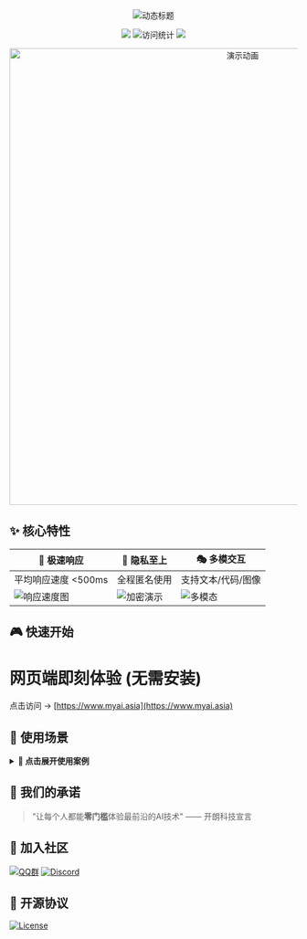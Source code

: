 <div align="center">
  <img src="https://readme-typing-svg.demolab.com?font=Roboto+Slab&size=30&duration=3000&pause=1000&color=00F7FF&center=true&vCenter=true&width=800&lines=🚀+完全免费的+ChatGPT+体验+🆓;🔒+无需登录+🆓+无限使用+💎;🤖+多模型支持+GPT-4o+Claude+Gemini+⚡" alt="动态标题"/>
</div>

<p align="center">
  <img src="https://img.shields.io/badge/模型支持-GPT4o|Claude3|Gemini|Llama3-00ff00?style=for-the-badge&logo=azurepipelines&logoColor=white"/>
  <img src="https://visitor-badge.glitch.me/badge?page_id=myai.asia.readme" alt="访问统计"/> 
  <a href="en_README.md">
    <img src="https://img.shields.io/badge/ENGLISH_README-FFFFFF?style=for-the-badge&logo=googletranslate&logoColor=blue"/>
  </a>
</p>

<div align="center">
  <a href="https://www.myai.asia/">
    <img src="https://media.giphy.com/media/v1.Y2lkPTc5MGI3NjExZ2NvN2V3Y3p5dW1wN3BqOWU0c3N4dGJ5MjF6eHpzN3l5Z3Z1eHZ5eCZlcD12MV9pbnRlcm5hbF9naWZfYnlfaWQmY3Q9Zw/12NUbkXuzpCchG/giphy.gif" width="800" alt="演示动画"/>
  </a>
</div>

## ✨ 核心特性
<div align="center">

| 🚀 **极速响应** | 🔐 **隐私至上** | 🎭 **多模交互** | 
|----------------|-----------------|----------------|
| 平均响应速度 <500ms | 全程匿名使用 | 支持文本/代码/图像 |
| ![响应速度图](https://images.ctfassets.net/00i767ygo3tc/1dWnSu3dS1EaDhlw4RzQJ/5e4ce228bda934d57a2d3e5ada3e803f/response-time-graph.gif) | ![加密演示](https://miro.medium.com/v2/resize:fit:1400/1*9hqax5QH9aArO3RXU7S3XQ.gif) | ![多模态](https://media.baamboozle.com/uploads/images/351519/1644912228_109512_url.gif) |

</div>

## 🎮 快速开始
# 网页端即刻体验 (无需安装)
点击访问 → [https://www.myai.asia](https://www.myai.asia)


## 📌 使用场景
<details>
  <summary><strong>🎯 点击展开使用案例</strong></summary>

- 💻 **代码开发**
  ```python
  # 自动生成Python爬虫
  def scrape_data(url):
      # [AI生成代码...]
      return structured_data
  ```
  
- 📊 **数据分析**
  ```markdown
  | 季度 | 销售额 | 增长率 |
  |------|--------|-------|
  | Q1   | $1.2M  | +15%  |
  | Q2   | $1.8M  | +25%  |
  ```

- 🌍 **多语言支持**
  ```diff
  + 中文：你好，世界！
  + 英文：Hello World!
  + 俄语：Привет, мир!"
  ```
</details>

## 🌟 我们的承诺
> "让每个人都能**零门槛**体验最前沿的AI技术" —— 开朗科技宣言

## 🤝 加入社区
[![QQ群](https://img.shields.io/badge/QQ群-330316577-cyan?style=for-the-badge&logo=tencentqq)](https://qm.qq.com/cgi-bin/qm/qr?_wv=1027&k=vFOh8aTsWPbQsv7ckU8-Rih9w-N6PFom&authKey=uzWNwmUSGD32aKVIGINOAcDrx0BC2I7uPz1mIMsM%2B5yygh8FIrDh7DMkRFQV2j4x8&noverify=0&group_code=330316577)
[![Discord](https://img.shields.io/badge/Discord社区-在线-blue?style=for-the-badge&logo=discord)](https://discord.com/invite/CKrvgCyK4y)

## 📜 开源协议
[![License](https://img.shields.io/badge/License-AGPL_v3-blue.svg?style=for-the-badge)](https://www.gnu.org/licenses/agpl-3.0)

